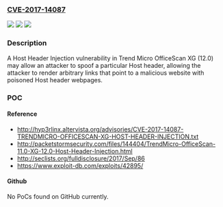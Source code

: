 ### [CVE-2017-14087](https://cve.mitre.org/cgi-bin/cvename.cgi?name=CVE-2017-14087)
![](https://img.shields.io/static/v1?label=Product&message=Trend%20Micro%20OfficeScan&color=blue)
![](https://img.shields.io/static/v1?label=Version&message=n%2Fa&color=blue)
![](https://img.shields.io/static/v1?label=Vulnerability&message=Host%20Header%20Injection&color=brighgreen)

### Description

A Host Header Injection vulnerability in Trend Micro OfficeScan XG (12.0) may allow an attacker to spoof a particular Host header, allowing the attacker to render arbitrary links that point to a malicious website with poisoned Host header webpages.

### POC

#### Reference
- http://hyp3rlinx.altervista.org/advisories/CVE-2017-14087-TRENDMICRO-OFFICESCAN-XG-HOST-HEADER-INJECTION.txt
- http://packetstormsecurity.com/files/144404/TrendMicro-OfficeScan-11.0-XG-12.0-Host-Header-Injection.html
- http://seclists.org/fulldisclosure/2017/Sep/86
- https://www.exploit-db.com/exploits/42895/

#### Github
No PoCs found on GitHub currently.

